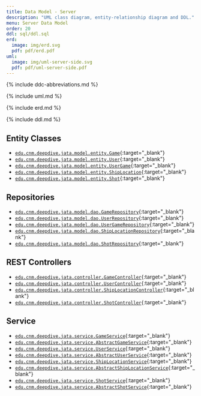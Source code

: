 ```yaml
---
title: Data Model - Server
description: "UML class diagram, entity-relationship diagram and DDL."
menu: Server Data Model
order: 20
ddl: sql/ddl.sql
erd:
  image: img/erd.svg
  pdf: pdf/erd.pdf
uml:
  image: img/uml-server-side.svg
  pdf: pdf/uml-server-side.pdf
---
```


{% include ddc-abbreviations.md %}

{% include uml.md %}

{% include erd.md %}

{% include ddl.md %}

## Entity Classes
- [`edu.cnm.deepdive.jata.model.entity.Game`](https://github.com/ddc-java-17/jata-service/blob/main/src/main/java/edu/cnm/deepdive/jata/model/entity/Game.java){:target="_blank"}
- [`edu.cnm.deepdive.jata.model.entity.User`](https://github.com/ddc-java-17/jata-service/blob/main/src/main/java/edu/cnm/deepdive/jata/model/entity/User.java){:target="_blank"}
- [`edu.cnm.deepdive.jata.model.entity.UserGame`](https://github.com/ddc-java-17/jata-service/blob/main/src/main/java/edu/cnm/deepdive/jata/model/entity/UserGame.java){:target="_blank"}
- [`edu.cnm.deepdive.jata.model.entity.ShipLocation`](https://github.com/ddc-java-17/jata-service/blob/main/src/main/java/edu/cnm/deepdive/jata/model/entity/ShipLocation.java){:target="_blank"}
- [`edu.cnm.deepdive.jata.model.entity.Shot`](https://github.com/ddc-java-17/jata-service/blob/main/src/main/java/edu/cnm/deepdive/jata/model/entity/Shot.java){:target="_blank"}

## Repositories
- [`edu.cnm.deepdive.jata.model.dao.GameRepository`](https://github.com/ddc-java-17/jata-service/blob/main/src/main/java/edu/cnm/deepdive/jata/model/dao/GameRepository.java){:target="_blank"}
- [`edu.cnm.deepdive.jata.model.dao.UserRepository`](https://github.com/ddc-java-17/jata-service/blob/main/src/main/java/edu/cnm/deepdive/jata/model/dao/UserRepository.java){:target="_blank"}
- [`edu.cnm.deepdive.jata.model.dao.UserGameRepository`](https://github.com/ddc-java-17/jata-service/blob/main/src/main/java/edu/cnm/deepdive/jata/model/dao/UserGameRepository.java){:target="_blank"}
- [`edu.cnm.deepdive.jata.model.dao.ShipLocationRepository`](https://github.com/ddc-java-17/jata-service/blob/main/src/main/java/edu/cnm/deepdive/jata/model/dao/ShipLocationRepository.java){:target="_blank"}
- [`edu.cnm.deepdive.jata.model.dao.ShotRepository`](https://github.com/ddc-java-17/jata-service/blob/main/src/main/java/edu/cnm/deepdive/jata/model/dao/ShotRepository.java){:target="_blank"}


## REST Controllers
- [`edu.cnm.deepdive.jata.controller.GameController`](https://github.com/ddc-java-17/jata-service/blob/main/src/main/java/edu/cnm/deepdive/jata/controller/GameController.java){:target="_blank"}
- [`edu.cnm.deepdive.jata.controller.UserController`](https://github.com/ddc-java-17/jata-service/blob/main/src/main/java/edu/cnm/deepdive/jata/controller/UserController.java){:target="_blank"}
- [`edu.cnm.deepdive.jata.controller.ShipLocationController`](https://github.com/ddc-java-17/jata-service/blob/main/src/main/java/edu/cnm/deepdive/jata/controller/ShipLocationController.java){:target="_blank"}
- [`edu.cnm.deepdive.jata.controller.ShotController`](https://github.com/ddc-java-17/jata-service/blob/main/src/main/java/edu/cnm/deepdive/jata/controller/ShotController.java){:target="_blank"}

## Service
- [`edu.cnm.deepdive.jata.service.GameService`](https://github.com/ddc-java-17/jata-service/blob/main/src/main/java/edu/cnm/deepdive/jata/service/GameService.java){:target="_blank"}
- [`edu.cnm.deepdive.jata.service.AbstractGameService`](https://github.com/ddc-java-17/jata-service/blob/main/src/main/java/edu/cnm/deepdive/jata/service/AbstractGameService.java){:target="_blank"}
- [`edu.cnm.deepdive.jata.service.UserService`](https://github.com/ddc-java-17/jata-service/blob/main/src/main/java/edu/cnm/deepdive/jata/service/UserService.java){:target="_blank"}
- [`edu.cnm.deepdive.jata.service.AbstractUserService`](https://github.com/ddc-java-17/jata-service/blob/main/src/main/java/edu/cnm/deepdive/jata/service/AbstractUserService.java){:target="_blank"}
- [`edu.cnm.deepdive.jata.service.ShipLocationService`](https://github.com/ddc-java-17/jata-service/blob/main/src/main/java/edu/cnm/deepdive/jata/service/ShipLocationService.java){:target="_blank"}
- [`edu.cnm.deepdive.jata.service.AbstractShipLocationService`](https://github.com/ddc-java-17/jata-service/blob/main/src/main/java/edu/cnm/deepdive/jata/service/AbstractShipLocationService.java){:target="_blank"}
- [`edu.cnm.deepdive.jata.service.ShotService`](https://github.com/ddc-java-17/jata-service/blob/main/src/main/java/edu/cnm/deepdive/jata/service/ShotService.java){:target="_blank"}
- [`edu.cnm.deepdive.jata.service.AbstractShotService`](https://github.com/ddc-java-17/jata-service/blob/main/src/main/java/edu/cnm/deepdive/jata/service/AbstractShotService.java){:target="_blank"}
